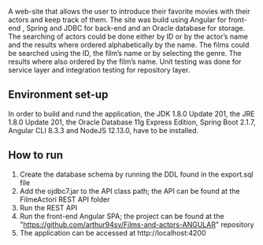 A web-site that allows the user to introduce their favorite movies with their actors and keep track of them. The site was build using Angular for front-end , Spring and JDBC for back-end and an Oracle database for storage. The searching of actors could be done either by ID or by the actor’s name and the results where ordered alphabetically by the name. The films could be searched using the ID, the film’s name or by selecting the genre. The results where also ordered by the film’s name. Unit testing was done for service layer and integration testing for repository layer.


## Environment set-up
In order to build and rund the application, the JDK 1.8.0 Update 201, the JRE 1.8.0 Update 201, the Oracle Database 11g Express Edition, Spring Boot 2.1.7, Angular CLI 8.3.3 and NodeJS 12.13.0, have to be installed.



## How to run
1. Create the database schema by running the DDL found in the export.sql file
2. Add the ojdbc7.jar to the API class path; the API can be found at the FilmeActori REST API folder
3. Run the REST API
4. Run the front-end Angular SPA; the project can be found at the "https://github.com/arthur94sv/Films-and-actors-ANGULAR" repository
5. The application can be accessed at http://localhost:4200
